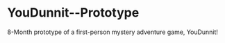 YouDunnit--Prototype
====================

8-Month prototype of a first-person mystery adventure game, YouDunnit!